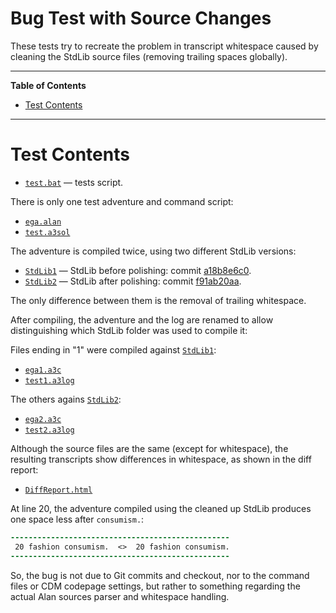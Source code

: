 # Bug Test with Source Changes 

These tests try to recreate the problem in transcript whitespace caused by cleaning the StdLib source files (removing trailing spaces globally).


-----

**Table of Contents**

<!-- MarkdownTOC autolink="true" bracket="round" autoanchor="false" lowercase="only_ascii" uri_encoding="true" levels="1,2,3" -->

- [Test Contents](#test-contents)

<!-- /MarkdownTOC -->

-----

# Test Contents

- [`test.bat`](./test.bat) — tests script.

There is only one test adventure and command script:

- [`ega.alan`](./ega.alan)
- [`test.a3sol`](./test.a3sol)

The adventure is compiled twice, using two different StdLib versions:

- [`StdLib1`](./StdLib1) — StdLib before polishing: commit [a18b8e6c0].
- [`StdLib2`](./StdLib2) — StdLib after polishing: commit [f91ab20aa].

The only difference between them is the removal of trailing whitespace.

After compiling, the adventure and the log are renamed to allow distinguishing which StdLib folder was used to compile it:

Files ending in "1" were compiled against [`StdLib1`](./StdLib1):

- [`ega1.a3c`](./ega1.a3c)
- [`test1.a3log`](./test1.a3log)

The others agains [`StdLib2`](./StdLib2):

- [`ega2.a3c`](./ega2.a3c)
- [`test2.a3log`](./test2.a3log)

Although the source files are the same (except for whitespace), the resulting transcripts show differences in whitespace, as shown in the diff report:

- [`DiffReport.html`](./DiffReport.html)

At line 20, the adventure compiled using the cleaned up StdLib produces one space less after `consumism.`:

```diff
-------------------------------------------------
 20 fashion consumism.  <>  20 fashion consumism.
-------------------------------------------------
```

So, the bug is not due to Git commits and checkout, nor to the command files or CDM codepage settings, but rather to something regarding the actual Alan sources parser and whitespace handling.



[a18b8e6c0]: https://github.com/AnssiR66/AlanStdLib/commit/a18b8e6c037587f698799ad239d0741ebd45c70d#diff-895c3fd2f40a1836c077eb632264ae80
[f91ab20aa]: https://github.com/AnssiR66/AlanStdLib/commit/f91ab20aa2208ae1121d72978126510bcf160c7b#diff-895c3fd2f40a1836c077eb632264ae80


<!-----------------------------------------------------------------------------
                               REFERENCE LINKS                                
------------------------------------------------------------------------------>



<!-- EOF -->